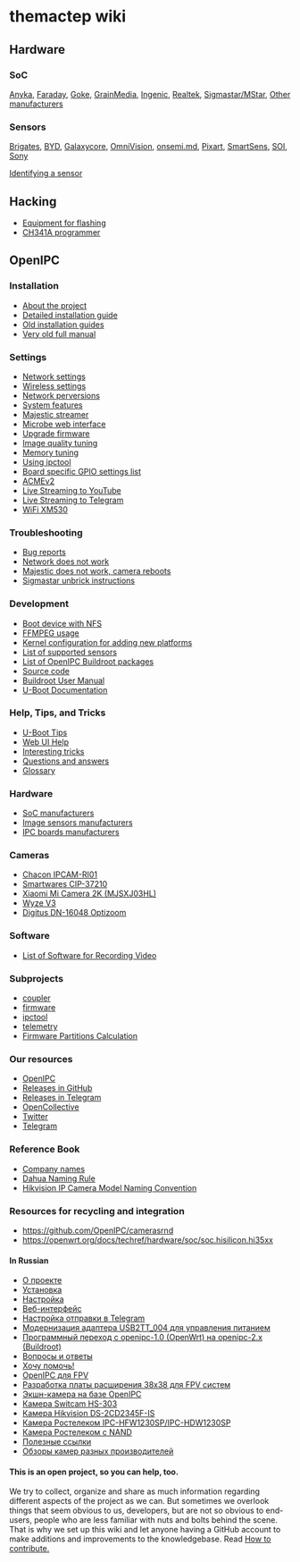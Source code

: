 themactep wiki
==============

## Hardware

### SoC

[Anyka](hardware/components/soc/anyka.md),
[Faraday](hardware/components/soc/faraday.md),
[Goke](hardware/components/soc/goke/goke/soc.md),
[GrainMedia](hardware/components/soc/grainmedia.md),
[Ingenic](hardware/components/soc/ingenic/soc.md),
[Realtek](hardware/components/soc/realtek.md),
[Sigmastar/MStar](hardware/components/soc/sigmastar.md),
[Other manufacturers](hardware/components/soc/manufacturers.md)

### Sensors
[Brigates](hardware/components/sensor/brigates.md),
[BYD](hardware/components/sensor/byd.md),
[Galaxycore](hardware/components/sensor/galaxycore.md),
[OmniVision](hardware/components/sensor/omnivision.md),
[onsemi.md](hardware/components/sensor/onsemi.md),
[Pixart](hardware/components/sensor/pixart.md),
[SmartSens](hardware/components/sensor/smartsens.md),
[SOI](hardware/components/sensor/soi.md),
[Sony](hardware/components/sensor/sony.md)

[Identifying a sensor](hardware/components/sensor/detection.md)

## Hacking
- [Equipment for flashing](hacking/equipment-flashing.md)
- [CH341A programmer](hacking/programmer-ch341a-voltage-fix.md)

## OpenIPC

### Installation
- [About the project](openipc/menu-index.md)
- [Detailed installation guide](openipc/installation.md)
- [Old installation guides](openipc/old-installation.md)
- [Very old full manual](openipc/old-manual.md)

### Settings
- [Network settings](openipc/network-settings.md)
- [Wireless settings](openipc/wireless-settings.md)
- [Network perversions](openipc/network-perversions.md)
- [System features](openipc/system-features.md)
- [Majestic streamer](openipc/majestic-streamer.md)
- [Microbe web interface](openipc/microbe-web.md)
- [Upgrade firmware](openipc/sysupgrade.md)
- [Image quality tuning](openipc/image-quality-tuning.md)
- [Memory tuning](openipc/memory-tuning.md)
- [Using ipctool](openipc/example-ipctool.md)
- [Board specific GPIO settings list](openipc/gpio-settings.md)
- [ACMEv2](openipc/acme-v2.md)
- [Live Streaming to YouTube](openipc/youtube-streaming.md)
- [Live Streaming to Telegram](openipc/howto-streaming-telegram.md)
- [WiFi XM530](openipc/wifi-xm530.md)

### Troubleshooting
- [Bug reports](https://github.com/OpenIPC/firmware/issues)
- [Network does not work](openipc/trouble-network.md)
- [Majestic does not work, camera reboots](openipc/trouble-majestic.md)
- [Sigmastar unbrick instructions](openipc/sigmastar-unbrick.md)

### Development
- [Boot device with NFS](openipc/dev-nfs-boot.md)
- [FFMPEG usage](openipc/dev-ffmpeg-usage.md)
- [Kernel configuration for adding new platforms](openipc/integration-kernel.md)
- [List of supported sensors](openipc/firmware-sensors.md)
- [List of OpenIPC Buildroot packages](openipc/dev-buildroot-packages.md)
- [Source code](openipc/source-code.md)
- [Buildroot User Manual](https://buildroot.org/docs.html)
- [U-Boot Documentation](https://u-boot.readthedocs.io/)

### Help, Tips, and Tricks
- [U-Boot Tips](help-uboot.md)
- [Web UI Help](en/help-webui.md)
- [Interesting tricks](en/dev-tricks.md)
- [Questions and answers](faq.md)
- [Glossary](glossary.md)

### Hardware
- [SoC manufacturers](en/hardware-soc-manufacturers.md)
- [Image sensors manufacturers](en/hardware-sensor-manufacturers.md)
- [IPC boards manufacturers](en/hardware-board-manufacturers.md)

### Cameras
- [Chacon IPCAM-RI01](en/device-chacon-ipcam-ri01.md)
- [Smartwares CIP-37210](en/device-smartwares-cip-37210.md)
- [Xiaomi Mi Camera 2K (MJSXJ03HL)](https://github.com/OpenIPC/device-mjsxj03hl/)
- [Wyze V3](en/device-wyze-integration.md)
- [Digitus DN-16048 Optizoom](en/device-digitus-dn16048.md)

### Software
- [List of Software for Recording Video](software-video-recording.md)

### Subprojects
- [coupler](https://openipc.org/coupler)
- [firmware](https://openipc.org/firmware)
- [ipctool](https://openipc.org/ipctool)
- [telemetry](https://openipc.org/telemetry)
- [Firmware Partitions Calculation](https://themactep.com/tools/firmware-partitions-calculation)

### Our resources
- [OpenIPC](https://openipc.org/)
- [Releases in GitHub](https://github.com/OpenIPC/firmware/releases/tag/latest)
- [Releases in Telegram](https://t.me/s/openipc_dev)
- [OpenCollective](https://opencollective.com/openipc)
- [Twitter](https://twitter.com/OpenIPC)
- [Telegram](https://t.me/openipc)

### Reference Book
- [Company names](en/company-names.md)
- [Dahua Naming Rule](https://dahuawiki.com/Name_Rule)
- [Hikvision IP Camera Model Naming Convention](https://www.vueville.com/home-security/cctv/ip-cameras/hikvision-network-camera-guide/#model-naming-convention)

### Resources for recycling and integration
- <https://github.com/OpenIPC/camerasrnd>
- <https://openwrt.org/docs/techref/hardware/soc/soc.hisilicon.hi35xx>


#### In Russian

- [О проекте](openipc/ru/about.md)
- [Установка](openipc/ru/installation.md)
- [Настройка](openipc/ru/configuration.md)
- [Веб-интерфейс](openipc/ru/help-webui.md)
- [Настройка отправки в Telegram](openipc/ru/telegram_help_ru.md)
- [Модернизация адаптера USB2TT_004 для управления питанием](openipc/ru/usb2ttl.md)
- [Программный переход с openipc-1.0 (OpenWrt) на openipc-2.x (Buildroot)](openipc/ru/upgrade-from-1.md)
- [Вопросы и ответы](openipc/ru/faq.md)
- [Хочу помочь!](openipc/ru/contribute.md)
- [OpenIPC для FPV](openipc/ru/fpv.md)
- [Разработка платы расширения 38x38 для FPV систем](openipc/ru/fpv-extension.md)
- [Экшн-камера на базе OpenIPC](openipc/ru/action-camera.md)
- [Камера Switcam HS-303](openipc/ru/hardware-hs303.md)
- [Камера Hikvision DS-2CD2345F-IS](openipc/ru/hikvision-ds-2cd2345f-is.md)
- [Камера Ростелеком IPC-HFW1230SP/IPC-HDW1230SP](openipc/ru/rostelecom-ipc-hfw1230sp.md)
- [Камера Ростелеком с NAND](openipc/ru/hardware-rtk-nand.md)
- [Полезные ссылки](openipc/ru/resources.md)
- [Обзоры камер разных производителей](openipc/ru/reviews.md)

#### This is an open project, so you can help, too.

We try to collect, organize and share as much information regarding different
aspects of the project as we can. But sometimes we overlook things that seem
obvious to us, developers, but are not so obvious to end-users, people who are
less familiar with nuts and bolts behind the scene. That is why we set up this
wiki and let anyone having a GitHub account to make additions and improvements
to the knowledgebase. Read [How to contribute.](contribute.md)

[logo]: images/logo_openipc.png
